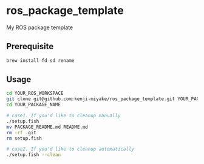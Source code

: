 # ros_package_template

My ROS package template

## Prerequisite

```sh
brew install fd sd rename
```

## Usage

```sh
cd YOUR_ROS_WORKSPACE
git clone git@github.com:kenji-miyake/ros_package_template.git YOUR_PACKAGE_NAME
cd YOUR_PACKAGE_NAME

# case1. If you'd like to cleanup manually
./setup.fish
mv PACKAGE_README.md README.md
rm -rf .git
rm setup.fish

# case2. If you'd like to cleanup automatically
./setup.fish --clean
```
